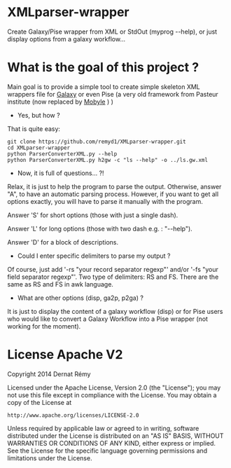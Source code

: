 XMLparser-wrapper
=================

Create Galaxy/Pise wrapper from XML or StdOut (myprog --help), or just display options from a galaxy workflow...


What is the goal of this project ?
==================================

Main goal is to provide a simple tool to create simple skeleton XML wrappers file for [Galaxy](https://wiki.galaxyproject.org/) or even Pise (a very old framework from Pasteur institute (now replaced by [Mobyle](http://mobyle.pasteur.fr/cgi-bin/portal.py#welcome) ) )

*   Yes, but how ?

That is quite easy:


    git clone https://github.com/remyd1/XMLparser-wrapper.git
    cd XMLparser-wrapper
    python ParserConverterXML.py --help
    python ParserConverterXML.py h2gw -c "ls --help" -o ../ls.gw.xml


*   Now, it is full of questions... ?!

Relax, it is just to help the program to parse the output. Otherwise, answer "A", to have an automatic parsing process. However, if you want to get all options exactly, you will have to parse it manually with the program.

Answer 'S' for short options (those with just a single dash).

Answer 'L' for long options (those with two dash e.g. : "--help").

Answer 'D' for a block of descriptions.

*   Could I enter specific delimiters to parse my output ?

Of course, just add '-rs "your record separator regexp"' and/or '-fs "your field separator regexp"'.
Two type of delimiters: RS and FS. There are the same as RS and FS in awk language.


*   What are other options (disp, ga2p, p2ga) ?


It is just to display the content of a galaxy workflow (disp) or for Pise users who would like to convert a Galaxy Workflow into a Pise wrapper (not working for the moment).



License Apache V2
=================

Copyright 2014 Dernat Rémy

Licensed under the Apache License, Version 2.0 (the "License");
you may not use this file except in compliance with the License.
You may obtain a copy of the License at

    http://www.apache.org/licenses/LICENSE-2.0

Unless required by applicable law or agreed to in writing, software
distributed under the License is distributed on an "AS IS" BASIS,
WITHOUT WARRANTIES OR CONDITIONS OF ANY KIND, either express or implied.
See the License for the specific language governing permissions and
limitations under the License.

